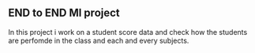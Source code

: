 ## END to END Ml project 

In this project i work on  a student score data and check how the students are perfomde in the class and each and every subjects.